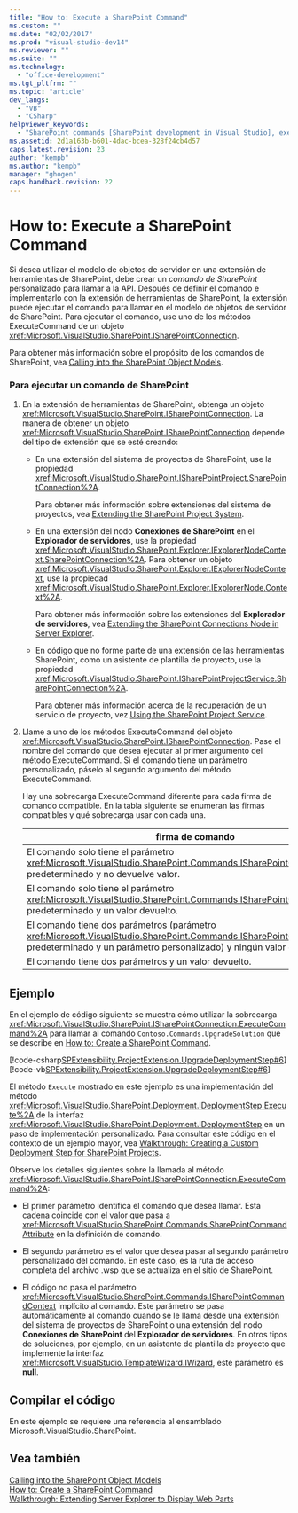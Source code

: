 ```yaml
---
title: "How to: Execute a SharePoint Command"
ms.custom: ""
ms.date: "02/02/2017"
ms.prod: "visual-studio-dev14"
ms.reviewer: ""
ms.suite: ""
ms.technology: 
  - "office-development"
ms.tgt_pltfrm: ""
ms.topic: "article"
dev_langs: 
  - "VB"
  - "CSharp"
helpviewer_keywords: 
  - "SharePoint commands [SharePoint development in Visual Studio], executing"
ms.assetid: 2d1a163b-b601-4dac-bcea-328f24cb4d57
caps.latest.revision: 23
author: "kempb"
ms.author: "kempb"
manager: "ghogen"
caps.handback.revision: 22
---
```

# How to: Execute a SharePoint Command
  Si desea utilizar el modelo de objetos de servidor en una extensión de herramientas de SharePoint, debe crear un *comando de SharePoint* personalizado para llamar a la API.  Después de definir el comando e implementarlo con la extensión de herramientas de SharePoint, la extensión puede ejecutar el comando para llamar en el modelo de objetos de servidor de SharePoint.  Para ejecutar el comando, use uno de los métodos ExecuteCommand de un objeto <xref:Microsoft.VisualStudio.SharePoint.ISharePointConnection>.  
  
 Para obtener más información sobre el propósito de los comandos de SharePoint, vea [Calling into the SharePoint Object Models](../sharepoint/calling-into-the-sharepoint-object-models.md).  
  
### Para ejecutar un comando de SharePoint  
  
1.  En la extensión de herramientas de SharePoint, obtenga un objeto <xref:Microsoft.VisualStudio.SharePoint.ISharePointConnection>.  La manera de obtener un objeto <xref:Microsoft.VisualStudio.SharePoint.ISharePointConnection> depende del tipo de extensión que se esté creando:  
  
    -   En una extensión del sistema de proyectos de SharePoint, use la propiedad <xref:Microsoft.VisualStudio.SharePoint.ISharePointProject.SharePointConnection%2A>.  
  
         Para obtener más información sobre extensiones del sistema de proyectos, vea [Extending the SharePoint Project System](../sharepoint/extending-the-sharepoint-project-system.md).  
  
    -   En una extensión del nodo **Conexiones de SharePoint** en el **Explorador de servidores**, use la propiedad <xref:Microsoft.VisualStudio.SharePoint.Explorer.IExplorerNodeContext.SharePointConnection%2A>.  Para obtener un objeto <xref:Microsoft.VisualStudio.SharePoint.Explorer.IExplorerNodeContext>, use la propiedad <xref:Microsoft.VisualStudio.SharePoint.Explorer.IExplorerNode.Context%2A>.  
  
         Para obtener más información sobre las extensiones del **Explorador de servidores**, vea [Extending the SharePoint Connections Node in Server Explorer](../sharepoint/extending-the-sharepoint-connections-node-in-server-explorer.md).  
  
    -   En código que no forme parte de una extensión de las herramientas SharePoint, como un asistente de plantilla de proyecto, use la propiedad <xref:Microsoft.VisualStudio.SharePoint.ISharePointProjectService.SharePointConnection%2A>.  
  
         Para obtener más información acerca de la recuperación de un servicio de proyecto, vez [Using the SharePoint Project Service](../sharepoint/using-the-sharepoint-project-service.md).  
  
2.  Llame a uno de los métodos ExecuteCommand del objeto <xref:Microsoft.VisualStudio.SharePoint.ISharePointConnection>.  Pase el nombre del comando que desea ejecutar al primer argumento del método ExecuteCommand.  Si el comando tiene un parámetro personalizado, páselo al segundo argumento del método ExecuteCommand.  
  
     Hay una sobrecarga ExecuteCommand diferente para cada firma de comando compatible.  En la tabla siguiente se enumeran las firmas compatibles y qué sobrecarga usar con cada una.  
  
    |firma de comando|Sobrecarga ExecuteCommand que se usa|  
    |----------------------|------------------------------------------|  
    |El comando solo tiene el parámetro <xref:Microsoft.VisualStudio.SharePoint.Commands.ISharePointCommandContext> predeterminado y no devuelve valor.|<xref:Microsoft.VisualStudio.SharePoint.ISharePointConnection.ExecuteCommand%2A>|  
    |El comando solo tiene el parámetro <xref:Microsoft.VisualStudio.SharePoint.Commands.ISharePointCommandContext> predeterminado y un valor devuelto.|<xref:Microsoft.VisualStudio.SharePoint.ISharePointConnection.ExecuteCommand%2A>|  
    |El comando tiene dos parámetros \(parámetro <xref:Microsoft.VisualStudio.SharePoint.Commands.ISharePointCommandContext> predeterminado y un parámetro personalizado\) y ningún valor devuelto.|<xref:Microsoft.VisualStudio.SharePoint.ISharePointConnection.ExecuteCommand%2A>|  
    |El comando tiene dos parámetros y un valor devuelto.|<xref:Microsoft.VisualStudio.SharePoint.ISharePointConnection.ExecuteCommand%2A>|  
  
## Ejemplo  
 En el ejemplo de código siguiente se muestra cómo utilizar la sobrecarga <xref:Microsoft.VisualStudio.SharePoint.ISharePointConnection.ExecuteCommand%2A> para llamar al comando `Contoso.Commands.UpgradeSolution` que se describe en [How to: Create a SharePoint Command](../sharepoint/how-to-create-a-sharepoint-command.md).  
  
 [!code-csharp[SPExtensibility.ProjectExtension.UpgradeDeploymentStep#6](../snippets/csharp/VS_Snippets_OfficeSP/spextensibility.projectextension.upgradedeploymentstep/CS/deploymentstepextension/upgradestep.cs#6)]
 [!code-vb[SPExtensibility.ProjectExtension.UpgradeDeploymentStep#6](../snippets/visualbasic/VS_Snippets_OfficeSP/spextensibility.projectextension.upgradedeploymentstep/vb/deploymentstepextension/upgradestep.vb#6)]  
  
 El método `Execute` mostrado en este ejemplo es una implementación del método <xref:Microsoft.VisualStudio.SharePoint.Deployment.IDeploymentStep.Execute%2A> de la interfaz <xref:Microsoft.VisualStudio.SharePoint.Deployment.IDeploymentStep> en un paso de implementación personalizado.  Para consultar este código en el contexto de un ejemplo mayor, vea [Walkthrough: Creating a Custom Deployment Step for SharePoint Projects](../sharepoint/walkthrough-creating-a-custom-deployment-step-for-sharepoint-projects.md).  
  
 Observe los detalles siguientes sobre la llamada al método <xref:Microsoft.VisualStudio.SharePoint.ISharePointConnection.ExecuteCommand%2A>:  
  
-   El primer parámetro identifica el comando que desea llamar.  Esta cadena coincide con el valor que pasa a <xref:Microsoft.VisualStudio.SharePoint.Commands.SharePointCommandAttribute> en la definición de comando.  
  
-   El segundo parámetro es el valor que desea pasar al segundo parámetro personalizado del comando.  En este caso, es la ruta de acceso completa del archivo .wsp que se actualiza en el sitio de SharePoint.  
  
-   El código no pasa el parámetro <xref:Microsoft.VisualStudio.SharePoint.Commands.ISharePointCommandContext> implícito al comando.  Este parámetro se pasa automáticamente al comando cuando se le llama desde una extensión del sistema de proyectos de SharePoint o una extensión del nodo **Conexiones de SharePoint** del **Explorador de servidores**.  En otros tipos de soluciones, por ejemplo, en un asistente de plantilla de proyecto que implemente la interfaz <xref:Microsoft.VisualStudio.TemplateWizard.IWizard>, este parámetro es **null**.  
  
## Compilar el código  
 En este ejemplo se requiere una referencia al ensamblado Microsoft.VisualStudio.SharePoint.  
  
## Vea también  
 [Calling into the SharePoint Object Models](../sharepoint/calling-into-the-sharepoint-object-models.md)   
 [How to: Create a SharePoint Command](../sharepoint/how-to-create-a-sharepoint-command.md)   
 [Walkthrough: Extending Server Explorer to Display Web Parts](../sharepoint/walkthrough-extending-server-explorer-to-display-web-parts.md)  
  
  
